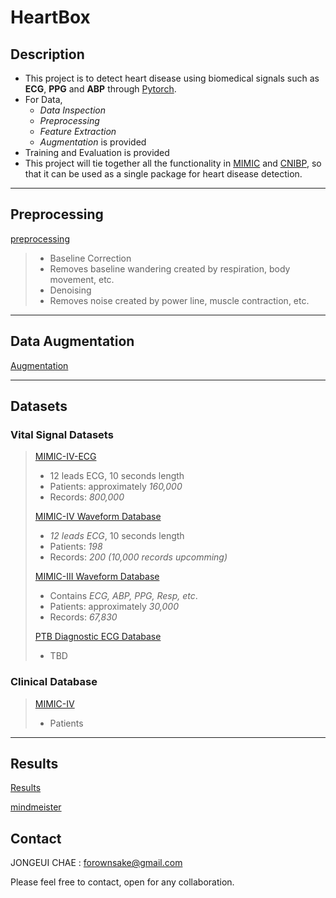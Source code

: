 # HeartBox

## Description

- This project is to detect heart disease using biomedical signals such as **ECG**, **PPG** and **ABP** through [Pytorch](https://pytorch.org/).
- For Data,
  - _Data Inspection_
  - _Preprocessing_
  - _Feature Extraction_
  - _Augmentation_ is provided
- Training and Evaluation is provided
- This project will tie together all the functionality in [MIMIC](https://github.com/paperchae/MIMIC)
  and [CNIBP](https://github.com/remotebiosensing/rppg/tree/main/cnibp), so that it can be used as a single package for
  heart disease detection.

***

## Preprocessing

[preprocessing](/preprocessing)
> - Baseline Correction
>  - Removes baseline wandering created by respiration, body movement, etc.
> - Denoising
>  - Removes noise created by power line, muscle contraction, etc.

***

## Data Augmentation

[Augmentation](preprocessing/signal_augmentation.py)

***

## Datasets

### Vital Signal Datasets

> [MIMIC-IV-ECG](https://physionet.org/content/mimic-iv-ecg/1.0/)
>- 12 leads ECG, 10 seconds length
>- Patients: approximately *160,000*
>- Records: *800,000*
>
> [MIMIC-IV Waveform Database](https://physionet.org/content/mimic4wdb/0.1.0/)
>- *12 leads ECG*, 10 seconds length
>- Patients: *198*
>- Records: *200 (10,000 records upcomming)*
>
> [MIMIC-III Waveform Database](https://physionet.org/content/mimic3wdb/1.0/)
>- Contains *ECG, ABP, PPG, Resp, etc*.
>- Patients: approximately *30,000*
>- Records: *67,830*
>
>[PTB Diagnostic ECG Database](https://physionet.org/content/ptbdb/1.0.0/)
>- TBD

### Clinical Database

> [MIMIC-IV](https://physionet.org/content/mimiciv/2.2/)
> - Patients
***

## Results

[Results](/results)

[mindmeister](https://mm.tt/app/map/2924715348?t=LSpBskuWaX)

## Contact

JONGEUI CHAE : forownsake@gmail.com

Please feel free to contact, open for any collaboration.
